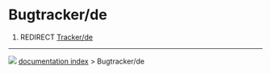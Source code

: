 # Bugtracker/de
1.  REDIRECT [Tracker/de](Tracker/de.md)



---
![](images/Right_arrow.png) [documentation index](../README.md) > Bugtracker/de
